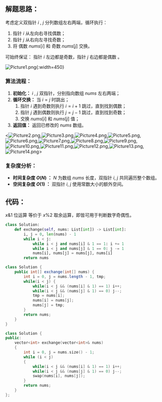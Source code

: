 ## 解题思路：

考虑定义双指针 $i$ , $j$ 分列数组左右两端，循环执行：

1. 指针 $i$ 从左向右寻找偶数；
2. 指针 $j$ 从右向左寻找奇数；
3. 将 偶数 $nums[i]$ 和 奇数 $nums[j]$ 交换。

可始终保证： 指针 $i$ 左边都是奇数，指针 $j$ 右边都是偶数 。

![Picture1.png](https://pic.leetcode-cn.com/43e965485da89efa688947bc108232f10b65b5ba5c0dbd6a68227a82c7e451e4-Picture1.png){:width=450}

### 算法流程：

1. **初始化：** $i$ , $j$ 双指针，分别指向数组 $nums$ 左右两端；
2. **循环交换：** 当 $i = j$ 时跳出；
   1. 指针 $i$ 遇到奇数则执行 $i = i + 1$ 跳过，直到找到偶数；
   2. 指针 $j$ 遇到偶数则执行 $j = j - 1$ 跳过，直到找到奇数；
   3. 交换 $nums[i]$ 和 $nums[j]$ 值；
3. **返回值：** 返回已修改的 $nums$ 数组。

<![Picture2.png](https://pic.leetcode-cn.com/da0888dfd73a7acd81e0e90589fe9d64f3505ea50bd5912b91d69a8da7198f34-Picture2.png),![Picture3.png](https://pic.leetcode-cn.com/d7f2d1d374e8c49a070d741ca7c56e07a79d7e4e956843c7743f57a836129b3b-Picture3.png),![Picture4.png](https://pic.leetcode-cn.com/df55f9254945072e0a2527c34557407a2543d60c1522bfc8a2455c156f4858cd-Picture4.png),![Picture5.png](https://pic.leetcode-cn.com/4d55b6e14518172f0a0b182bcb4fd2da1486ce25d9c73614e531786ed7f34901-Picture5.png),![Picture6.png](https://pic.leetcode-cn.com/dbe233642580b0cde66172b2016eeb8b0e5d68497d1397a718d8d269be52769d-Picture6.png),![Picture7.png](https://pic.leetcode-cn.com/821bd0f6c76673e9bd2f80ef9b05a6fa46e9c469174e910337731ed848559e88-Picture7.png),![Picture8.png](https://pic.leetcode-cn.com/3963804db077b70f679e5e49ce9918121bf7c561c497fc9eb2c18db424cb4ac6-Picture8.png),![Picture9.png](https://pic.leetcode-cn.com/0bcd7a450477531fceda531d14c5b447162194eaf907bf382de9f9ea7042e332-Picture9.png),![Picture10.png](https://pic.leetcode-cn.com/86065c3426a6b850aa6f2be5bf68168017d125c58b8684a9f452608246ea69cb-Picture10.png),![Picture11.png](https://pic.leetcode-cn.com/24b9340b86b30c96aa9a3941e2fc2e95c110ac4b09c2c846f5db041c7d334a86-Picture11.png),![Picture12.png](https://pic.leetcode-cn.com/3443ed25feeda4e3acc652668ee28b727f371f87b1c0754c9d3de21e0a44a1b1-Picture12.png),![Picture13.png](https://pic.leetcode-cn.com/9d018e7094a1de7aac217185675bb04d2b20a04c3a97de78f5abcc047f796172-Picture13.png),![Picture14.png](https://pic.leetcode-cn.com/3562063179aec9dce30b083d43ff55f8e4e4260787975d2f5138b86081f47f99-Picture14.png)>

### 复杂度分析：

- **时间复杂度 $O(N)$ ：** $N$ 为数组 $nums$ 长度，双指针 $i$, $j$ 共同遍历整个数组。
- **空间复杂度 $O(1)$ ：** 双指针 $i$, $j$ 使用常数大小的额外空间。

## 代码：

$x \& 1$ 位运算 等价于 $x \% 2$ 取余运算，即皆可用于判断数字奇偶性。

```Python []
class Solution:
    def exchange(self, nums: List[int]) -> List[int]:
        i, j = 0, len(nums) - 1
        while i < j:
            while i < j and nums[i] & 1 == 1: i += 1
            while i < j and nums[j] & 1 == 0: j -= 1
            nums[i], nums[j] = nums[j], nums[i]
        return nums
```

```Java []
class Solution {
    public int[] exchange(int[] nums) {
        int i = 0, j = nums.length - 1, tmp;
        while(i < j) {
            while(i < j && (nums[i] & 1) == 1) i++;
            while(i < j && (nums[j] & 1) == 0) j--;
            tmp = nums[i];
            nums[i] = nums[j];
            nums[j] = tmp;
        }
        return nums;
    }
}
```

```C++ []
class Solution {
public:
    vector<int> exchange(vector<int>& nums)
    {
        int i = 0, j = nums.size() - 1;
        while (i < j)
        {
            while(i < j && (nums[i] & 1) == 1) i++;
            while(i < j && (nums[j] & 1) == 0) j--;
            swap(nums[i], nums[j]);
        }
        return nums;
    }
};
```
